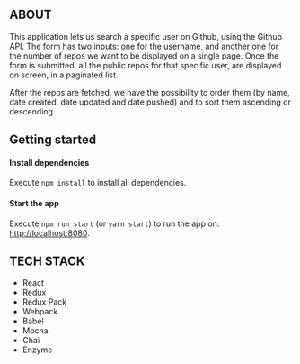 <h2>ABOUT</h2>

This application lets us search a specific user on Github, using the Github API. The form has two inputs: one for the username, and another one for the number of repos we want to be displayed on a single page. Once the form is submitted, all the public repos for that specific user, are displayed on screen, in a paginated list.

After the repos are fetched, we have the possibility to order them (by name, date created, date updated and date pushed) and to sort them ascending or descending.

<h2>Getting started</h2>

<h4>Install dependencies</h4>

Execute <code>npm install</code> to install all dependencies.

<h4>Start the app</h4>

Execute <code>npm run start</code> (or <code>yarn start</code>) to run the app on: <a href="http://localhost:8080">http://localhost:8080</a>.

<h2>TECH STACK</h2>

<ul>
  <li>React</li>
  <li>Redux</li>
  <li>Redux Pack</li>
  <li>Webpack</li>
  <li>Babel</li>
  <li>Mocha</li>
  <li>Chai</li>
  <li>Enzyme</li>
</ul>

